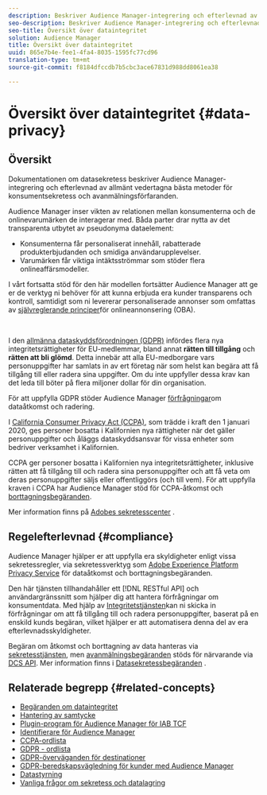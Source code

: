 ```yaml
---
description: Beskriver Audience Manager-integrering och efterlevnad av allmänt vedertagna bästa metoder för konsumentsekretess och avanmälningsförfaranden.
seo-description: Beskriver Audience Manager-integrering och efterlevnad av allmänt vedertagna bästa metoder för konsumentsekretess och avanmälningsförfaranden.
seo-title: Översikt över dataintegritet
solution: Audience Manager
title: Översikt över dataintegritet
uuid: 865e7b4e-fee1-4fa4-8035-1595fc77cd96
translation-type: tm+mt
source-git-commit: f8184dfccdb7b5cbc3ace67831d988dd8061ea38

---
```



# Översikt över dataintegritet {#data-privacy}

## Översikt

Dokumentationen om datasekretess beskriver Audience Manager-integrering och efterlevnad av allmänt vedertagna bästa metoder för konsumentsekretess och avanmälningsförfaranden.

Audience Manager inser vikten av relationen mellan konsumenterna och de onlinevarumärken de interagerar med. Båda parter drar nytta av det transparenta utbytet av pseudonyma dataelement:

* Konsumenterna får personaliserat innehåll, rabatterade produkterbjudanden och smidiga användarupplevelser.
* Varumärken får viktiga intäktsströmmar som stöder flera onlineaffärsmodeller.

I vårt fortsatta stöd för den här modellen fortsätter Audience Manager att ge er de verktyg ni behöver för att kunna erbjuda era kunder transparens och kontroll, samtidigt som ni levererar personaliserade annonser som omfattas av [självreglerande principer](https://www.iab.com/news/self-regulatory-principles-for-online-behavioral-advertising/)för onlineannonsering (OBA).

 

I den [allmänna dataskyddsförordningen (GDPR)](https://eugdpr.org/) infördes flera nya integritetsrättigheter för EU-medlemmar, bland annat **rätten till tillgång** och **rätten att bli glömd**. Detta innebär att alla EU-medborgare vars personuppgifter har samlats in av ert företag när som helst kan begära att få tillgång till eller radera sina uppgifter. Om du inte uppfyller dessa krav kan det leda till böter på flera miljoner dollar för din organisation.

För att uppfylla GDPR stöder Audience Manager [förfrågningar](data-privacy-requests.md)om dataåtkomst och radering.

I [California Consumer Privacy Act (CCPA)](https://www.caprivacy.org/about), som trädde i kraft den 1 januari 2020, ges personer bosatta i Kalifornien nya rättigheter när det gäller personuppgifter och åläggs dataskyddsansvar för vissa enheter som bedriver verksamhet i Kalifornien.

CCPA ger personer bosatta i Kalifornien nya integritetsrättigheter, inklusive rätten att få tillgång till och radera sina personuppgifter och att få veta om deras personuppgifter säljs eller offentliggörs (och till vem). För att uppfylla kraven i CCPA har Audience Manager stöd för CCPA-åtkomst och [borttagningsbegäranden](data-privacy-requests.md).

Mer information finns på [Adobes sekretesscenter](https://www.adobe.com/privacy/opt-out.html) .

## Regelefterlevnad {#compliance}

Audience Manager hjälper er att uppfylla era skyldigheter enligt vissa sekretessregler, via sekretessverktyg som [Adobe Experience Platform Privacy Service](https://www.adobe.io/apis/experienceplatform/home/services/privacy-service.html) för dataåtkomst och borttagningsbegäranden.

Den här tjänsten tillhandahåller ett [!DNL RESTful API] och användargränssnitt som hjälper dig att hantera förfrågningar om konsumentdata. Med hjälp av [Integritetstjänsten](https://www.adobe.io/apis/experienceplatform/home/services/privacy-service.html)kan ni skicka in förfrågningar om att få tillgång till och radera personuppgifter, baserat på en enskild kunds begäran, vilket hjälper er att automatisera denna del av era efterlevnadsskyldigheter.

Begäran om åtkomst och borttagning av data hanteras via [sekretesstjänsten](https://www.adobe.io/apis/experienceplatform/home/services/privacy-service.html), men [avanmälningsbegäranden](data-privacy-requests.md#opt-out-requests) stöds för närvarande via [DCS API](../../api/dcs-intro/dcs-api-reference/dcs-api-reference-overview.md). Mer information finns i [Datasekretessbegäranden](data-privacy-requests.md) .

## Relaterade begrepp {#related-concepts}

* [Begäranden om dataintegritet](data-privacy-requests.md)
* [Hantering av samtycke](data-privacy-consent.md)
* [Plugin-program för Audience Manager för IAB TCF](aam-iab-plugin.md)
* [Identifierare för Audience Manager](data-privacy-ids.md)
* [CCPA-ordlista](aam-ccpa-glossary.md)
* [GDPR - ordlista](aam-gdpr-glossary.md)
* [GDPR-överväganden för destinationer](aam-gdpr-partners.md)
* [GDPR-beredskapsvägledning för kunder med Audience Manager](aam-gdpr-readiness.md)
* [Datastyrning](data-governance.md)
* [Vanliga frågor om sekretess och datalagring](../../faq/faq-privacy.md)